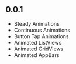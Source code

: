 ## 0.0.1

* Steady Animations
* Continuous Animations
* Button Tap Animations
* Animated ListViews
* Animated GridViews
* Animated AppBars
